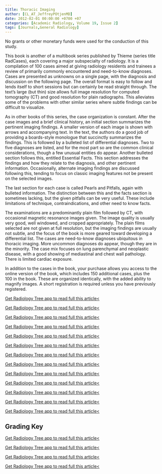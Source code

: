 ```yaml
---
title: Thoracic Imaging
author: [CL_AT_JeffreyPOtjenMD]
date: 2012-02-01 00:00:00 +0700 +07
categories: [Academic Radiology, Volume 19, Issue 2]
tags: [Journals,General Radiology]
---
```

No grants or other monetary funds were used for the conduction of this study.

This book is another of a multibook series published by Thieme (series title RadCases), each covering a major subspecialty of radiology. It is a compilation of 100 cases aimed at giving radiology residents and trainees a review of primarily commonly encountered and need-to-know diagnoses. Cases are presented as unknowns on a single page, with the diagnosis and discussion on the following page. The overall format is easy to follow and lends itself to short sessions but can certainly be read straight through. The text’s large (but thin) size allows full image resolution for computed tomography (CT) and good resolution for plain radiographs. This alleviates some of the problems with other similar series where subtle findings can be difficult to visualize.

As in other books of this series, the case organization is constant. After the case images and a brief clinical history, an initial section summarizes the pertinent imaging findings. A smaller version of each image is shown with arrows and accompanying text. In the text, the authors do a good job of providing a boards-style monologue that succinctly summarizes the findings. This is followed by a bulleted list of differential diagnoses. Two to five diagnoses are listed, and for the most part so are the common clinical considerations, though a few unusual entities do appear. Another bulleted section follows this, entitled Essential Facts. This section addresses the findings and how they relate to the diagnosis, and other pertinent information. Occasionally, alternate imaging findings are discussed following this, tending to focus on classic imaging features not be present on the selected images.

The last section for each case is called Pearls and Pitfalls, again with bulleted information. The distinction between this and the facts section is sometimes lacking, but the given pitfalls can be very useful. These include limitations of technique, contraindications, and other need to know facts.

The examinations are a predominantly plain film followed by CT, with occasional magnetic resonance images given. The image quality is usually very good, well windowed, and cropped appropriately. The plain films selected are not given at full resolution, but the imaging findings are usually not subtle, and the focus of the book is more geared toward developing a differential list. The cases are need-to-know diagnoses ubiquitous in thoracic imaging. More uncommon diagnoses do appear, though they are in the minority. The case mix focuses on lung parenchymal and neoplastic disease, with a good showing of mediastinal and chest wall pathology. There is limited cardiac exposure.

In addition to the cases in the book, your purchase allows you access to the online version of the book, which includes 150 additional cases, plus the 100 in the book. These are organized identically, with the added ability to magnify images. A short registration is required unless you have previously registered.

[Get Radiology Tree app to read full this article<](https://clinicalpub.com/app)

[Get Radiology Tree app to read full this article<](https://clinicalpub.com/app)

[Get Radiology Tree app to read full this article<](https://clinicalpub.com/app)

[Get Radiology Tree app to read full this article<](https://clinicalpub.com/app)

[Get Radiology Tree app to read full this article<](https://clinicalpub.com/app)

[Get Radiology Tree app to read full this article<](https://clinicalpub.com/app)

[Get Radiology Tree app to read full this article<](https://clinicalpub.com/app)

[Get Radiology Tree app to read full this article<](https://clinicalpub.com/app)

[Get Radiology Tree app to read full this article<](https://clinicalpub.com/app)

[Get Radiology Tree app to read full this article<](https://clinicalpub.com/app)

[Get Radiology Tree app to read full this article<](https://clinicalpub.com/app)

[Get Radiology Tree app to read full this article<](https://clinicalpub.com/app)

[Get Radiology Tree app to read full this article<](https://clinicalpub.com/app)

## Grading Key

[Get Radiology Tree app to read full this article<](https://clinicalpub.com/app)

[Get Radiology Tree app to read full this article<](https://clinicalpub.com/app)

[Get Radiology Tree app to read full this article<](https://clinicalpub.com/app)

[Get Radiology Tree app to read full this article<](https://clinicalpub.com/app)